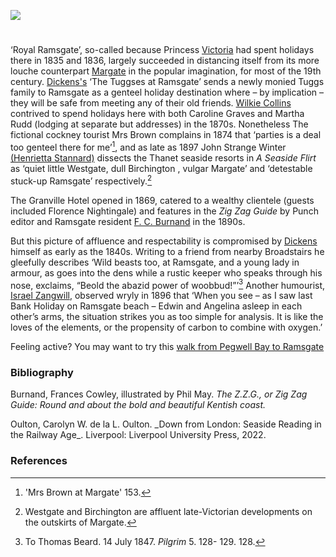 <a href="https://www.kent-maps.online"><img src="https://kent-map.github.io/mdpress/juncture/ve-button.png"></a>
<param ve-config title="Ramsgate in the nineteenth century" author="Professor Carolyn Oulton" layout="vtl" banner="https://raw.githubusercontent.com/kent-map/images/main/banners/19c.jpg">

<param ve-entity eid="Q736439" aliases="Ramsgate">

#

‘Royal Ramsgate’, so-called because Princess [Victoria](/19c/19c-victoria-albion-house) had spent holidays there in 1835 and 1836, largely succeeded in distancing itself from its more louche counterpart [Margate](/19c/19c-margate) in the popular imagination, for most of the 19th century. [Dickens's](/dickens/dickens-biography) ‘The Tuggses at Ramsgate’ sends a newly monied Tuggs family to Ramsgate as a genteel holiday destination where – by implication – they will be safe from meeting any of their old friends. [Wilkie Collins](/19c/19c-collins-biography/) contrived to spend holidays here with both Caroline Graves and Martha Rudd (lodging at separate but addresses) in the 1870s. Nonetheless The fictional cockney tourist Mrs Brown complains in 1874 that ‘parties is a deal too genteel there for me’[^ref1], and as late as 1897 John Strange Winter [(Henrietta Stannard)](/19c/19c-vaughan-stannard) dissects the Thanet seaside resorts in _A Seaside Flirt_ as ‘quiet little Westgate, dull Birchington , vulgar Margate’ and ‘detestable stuck-up Ramsgate’ respectively.[^ref2] 
<param ve-image url="https://stor.artstor.org/stor/811dfc80-b02e-4166-a487-02892f44e4c5" label="Ramsgate and Margate, 1882" attribution="© Kent Archive and Local History Service">


The Granville Hotel opened in 1869,  catered to a wealthy clientele (guests included Florence Nightingale) and features in the _Zig Zag Guide_ by Punch editor and Ramsgate resident [F. C. Burnand](/19c/19c-burnand-biography) in the 1890s. 
<param ve-image url="https://stor.artstor.org/stor/c588a4b8-e77a-4b52-bf74-c1dc705350b8" label="Granville Hotel" attribution="By kind permission of Carolyn Oulton">

But this picture of affluence and respectability is compromised by [Dickens](/dickens) himself as early as the 1840s. Writing to a friend from nearby Broadstairs he gleefully describes ‘Wild beasts too, at Ramsgate, and a young lady in armour, as goes into the dens while a rustic keeper who speaks through his nose, exclaims, “Beold the abazid power of woobbud!”’[^ref3]  Another humourist, [Israel Zangwill](/19c/19c-zangwill-biography), observed wryly in 1896 that ‘When you see – as I saw last Bank Holiday on Ramsgate beach – Edwin and Angelina asleep in each other’s arms, the situation strikes you as too simple for analysis. It is like the loves of the elements, or the propensity of carbon to combine with oxygen.’
<param ve-image url="https://stor.artstor.org/stor/47ed345c-3d26-4e7f-a46e-3bdc267e68f4" label="Ramsgate, East Cliff Promenade" attribution="By kind permission of Carolyn Oulton">

Feeling active? You may want to try this [walk from Pegwell Bay to Ramsgate](https://explorekent.org/activities/pegwell-bay-to-ramsgate-walk-romans-to-victoriana/)
<param ve-image url="https://stor.artstor.org/stor/8aeaee15-e48f-420f-9638-961e6c2a86b7" label="Landing the fare at Pegwell Bay" attribution="By kind permission of Martin Crowther">

### Bibliography
Burnand, Frances Cowley, illustrated by Phil May. _The Z.Z.G., or Zig Zag Guide: Round and about the bold and beautiful Kentish coast._
<param ve-image url="https://stor.artstor.org/stor/d2f327c4-4385-46be-93f9-9d1ca740785a" label="Harbour Parade, Ramsgate" attribution="By kind permission of Carolyn Oulton">
Oulton, Carolyn W. de la L. Oulton. _Down from London: Seaside Reading in the Railway Age_. Liverpool: Liverpool University Press, 2022.

### References

[^ref1]: 'Mrs Brown at Margate' 153.   
[^ref2]: Westgate and Birchington are affluent late-Victorian developments on the outskirts of Margate.   
[^ref3]: To Thomas Beard. 14 July 1847. _Pilgrim_ 5. 128- 129. 128.   



